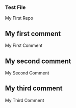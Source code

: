 ### Test File

My First Repo

## My first comment

My First Comment

## My second comment

My Second Comment

## My third comment

My Third Comment
